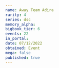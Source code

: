 ```yaml
---
name: Away Team Adira
rarity: 4
series: dsc
memory_alpha:
bigbook_tier: 6
events: 22
in_portal:
date: 07/12/2022
obtained: Event
mega: false
published: true
---
```



